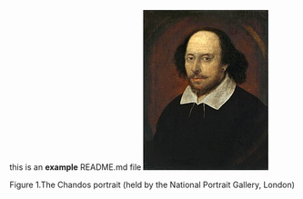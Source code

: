 this is an **example** README.md file
![fig_shakespeare](figures/shakespeare_portrait.jpg)

Figure 1.The Chandos portrait (held by the National Portrait Gallery, London)
